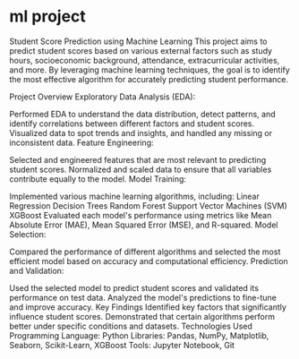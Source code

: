 # ml project

Student Score Prediction using Machine Learning
This project aims to predict student scores based on various external factors such as study hours, socioeconomic background, attendance, extracurricular activities, and more. By leveraging machine learning techniques, the goal is to identify the most effective algorithm for accurately predicting student performance.

Project Overview
Exploratory Data Analysis (EDA):

Performed EDA to understand the data distribution, detect patterns, and identify correlations between different factors and student scores.
Visualized data to spot trends and insights, and handled any missing or inconsistent data.
Feature Engineering:

Selected and engineered features that are most relevant to predicting student scores.
Normalized and scaled data to ensure that all variables contribute equally to the model.
Model Training:

Implemented various machine learning algorithms, including:
Linear Regression
Decision Trees
Random Forest
Support Vector Machines (SVM)
XGBoost
Evaluated each model's performance using metrics like Mean Absolute Error (MAE), Mean Squared Error (MSE), and R-squared.
Model Selection:

Compared the performance of different algorithms and selected the most efficient model based on accuracy and computational efficiency.
Prediction and Validation:

Used the selected model to predict student scores and validated its performance on test data.
Analyzed the model's predictions to fine-tune and improve accuracy.
Key Findings
Identified key factors that significantly influence student scores.
Demonstrated that certain algorithms perform better under specific conditions and datasets.
Technologies Used
Programming Language: Python
Libraries: Pandas, NumPy, Matplotlib, Seaborn, Scikit-Learn, XGBoost
Tools: Jupyter Notebook, Git
